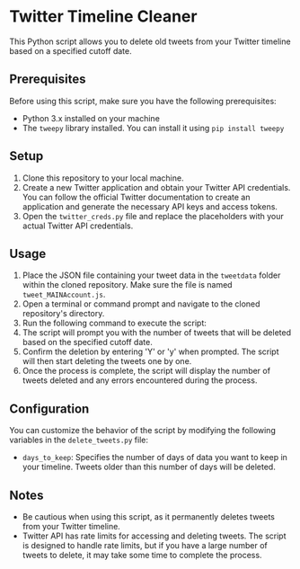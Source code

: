 # Twitter Timeline Cleaner

This Python script allows you to delete old tweets from your Twitter timeline based on a specified cutoff date.

## Prerequisites

Before using this script, make sure you have the following prerequisites:

- Python 3.x installed on your machine
- The `tweepy` library installed. You can install it using `pip install tweepy`

## Setup

1. Clone this repository to your local machine.
2. Create a new Twitter application and obtain your Twitter API credentials. You can follow the official Twitter documentation to create an application and generate the necessary API keys and access tokens.
4. Open the `twitter_creds.py` file and replace the placeholders with your actual Twitter API credentials.

## Usage

1. Place the JSON file containing your tweet data in the `tweetdata` folder within the cloned repository. Make sure the file is named `tweet_MAINAccount.js`.
2. Open a terminal or command prompt and navigate to the cloned repository's directory.
3. Run the following command to execute the script:
4. The script will prompt you with the number of tweets that will be deleted based on the specified cutoff date.
5. Confirm the deletion by entering 'Y' or 'y' when prompted. The script will then start deleting the tweets one by one.
6. Once the process is complete, the script will display the number of tweets deleted and any errors encountered during the process.

## Configuration

You can customize the behavior of the script by modifying the following variables in the `delete_tweets.py` file:

- `days_to_keep`: Specifies the number of days of data you want to keep in your timeline. Tweets older than this number of days will be deleted.

## Notes

- Be cautious when using this script, as it permanently deletes tweets from your Twitter timeline.
- Twitter API has rate limits for accessing and deleting tweets. The script is designed to handle rate limits, but if you have a large number of tweets to delete, it may take some time to complete the process.

